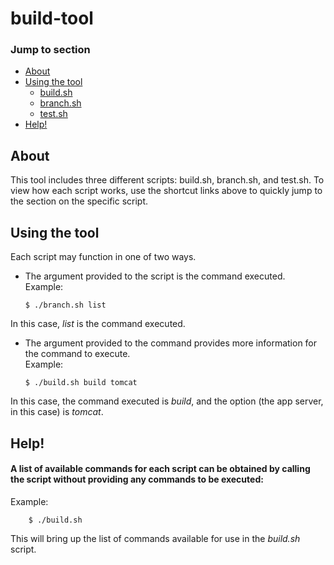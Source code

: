 # build-tool

### Jump to section

- [About](#about)
- [Using the tool](#using-the-tool)
	- [build.sh](#buildsh)
	- [branch.sh](#branchsh)
	- [test.sh](#testsh)
- [Help!](#help)


## About
This tool includes three different scripts: build.sh, branch.sh, and test.sh. To view how each script works, use the shortcut links above to quickly jump to the section on the specific script.

## Using the tool
Each script may function in one of two ways.

- The argument provided to the script is the command executed.  
Example:  
	```
	$ ./branch.sh list
	```
In this case, _list_ is the command executed.

- The argument provided to the command provides more information for the command to execute.  
Example:  
	```
	$ ./build.sh build tomcat
	```
In this case, the command executed is _build_, and the option (the app server, in this case) is _tomcat_.


## Help!  
#### A list of available commands for each script can be obtained by calling the script without providing any commands to be executed:  
Example:  

		$ ./build.sh  
This will bring up the list of commands available for use in the _build.sh_ script.